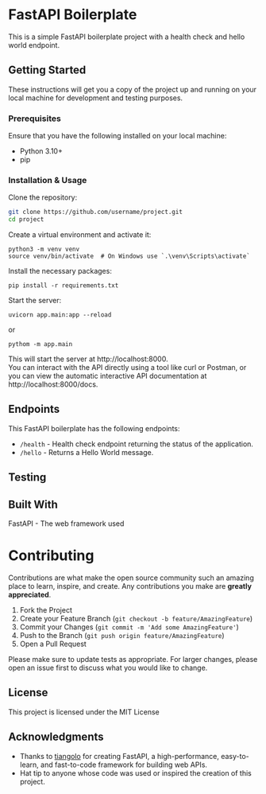 # FastAPI Boilerplate

This is a simple FastAPI boilerplate project with a health check and hello world endpoint.

## Getting Started

These instructions will get you a copy of the project up and running on your local machine for development and testing purposes.

### Prerequisites

Ensure that you have the following installed on your local machine:

- Python 3.10+
- pip

### Installation & Usage

Clone the repository:

```bash
git clone https://github.com/username/project.git
cd project
```
Create a virtual environment and activate it:


```
python3 -m venv venv
source venv/bin/activate  # On Windows use `.\venv\Scripts\activate`
```
Install the necessary packages:
```
pip install -r requirements.txt
```
Start the server:
```
uvicorn app.main:app --reload
```
or
```
pythom -m app.main
```

This will start the server at http://localhost:8000.   
You can interact with the API directly using a tool like curl or Postman, or you can view the automatic interactive API documentation at http://localhost:8000/docs.

## Endpoints

This FastAPI boilerplate has the following endpoints:

- `/health` - Health check endpoint returning the status of the application.
- `/hello` - Returns a Hello World message.

## Testing


## Built With
FastAPI - The web framework used


# Contributing

Contributions are what make the open source community such an amazing place to learn, inspire, and create. Any contributions you make are **greatly appreciated**.

1. Fork the Project
2. Create your Feature Branch (`git checkout -b feature/AmazingFeature`)
3. Commit your Changes (`git commit -m 'Add some AmazingFeature'`)
4. Push to the Branch (`git push origin feature/AmazingFeature`)
5. Open a Pull Request

Please make sure to update tests as appropriate. For larger changes, please open an issue first to discuss what you would like to change.


## License

This project is licensed under the MIT License

## Acknowledgments

- Thanks to [tiangolo](https://github.com/tiangolo) for creating FastAPI, a high-performance, easy-to-learn, and fast-to-code framework for building web APIs.
- Hat tip to anyone whose code was used or inspired the creation of this project.
